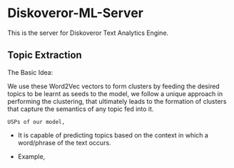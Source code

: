 # Diskoveror-ML-Server

This is the server for Diskoveror Text Analytics Engine.

## Topic Extraction

   The Basic Idea:

We use these Word2Vec vectors to form clusters by feeding the desired topics to be learnt as seeds to the model, we      follow a unique approach in performing the clustering, that ultimately leads to the formation of clusters that           capture the semantics of any topic fed into it.
    
    
    USPs of our model,
   * It is capable of predicting topics based on the context in which a word/phrase of the text occurs.
          
   - Example,
